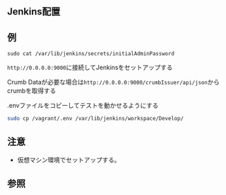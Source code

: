 Jenkins配置
---

## 例
```
sudo cat /var/lib/jenkins/secrets/initialAdminPassword
```
`http://0.0.0.0:9000`に接続してJenkinsをセットアップする

Crumb Dataが必要な場合は`http://0.0.0.0:9000/crumbIssuer/api/json`からcrumbを取得する

.envファイルをコピーしてテストを動かせるようにする
```bash
sudo cp /vagrant/.env /var/lib/jenkins/workspace/Develop/
```

## 注意
+ 仮想マシン環境でセットアップする。

## 参照
